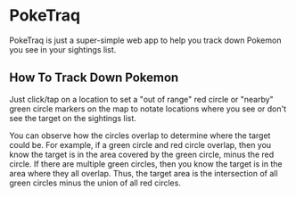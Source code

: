 PokeTraq
========

PokeTraq is just a super-simple web app to help you
track down Pokemon you see in your sightings list.

## How To Track Down Pokemon

Just click/tap on a location to set a "out of range" red circle or "nearby"
green circle markers on the map to notate locations where you see or don't
see the target on the sightings list.

You can observe how the circles overlap to determine where the target could
be. For example, if a green circle and red circle overlap, then you know the
target is in the area covered by the green circle, minus the red circle. If
there are multiple green circles, then you know the target is in the area
where they all overlap. Thus, the target area is the intersection of all
green circles minus the union of all red circles.
